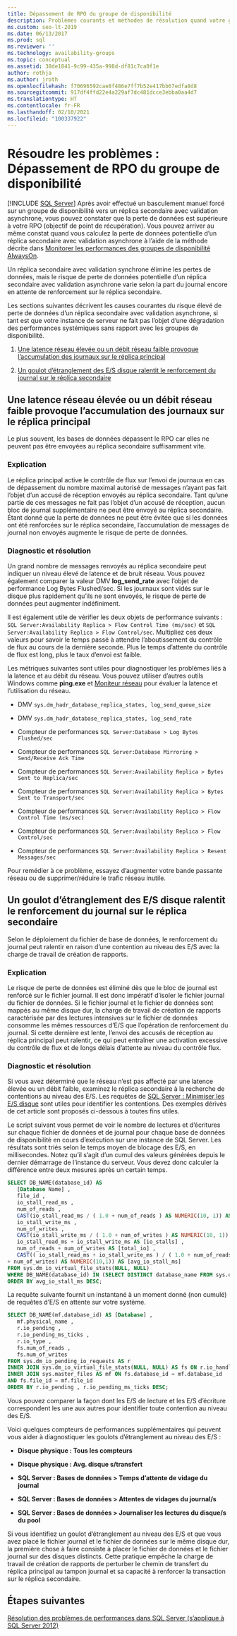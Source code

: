 ```yaml
---
title: Dépassement de RPO du groupe de disponibilité
description: Problèmes courants et méthodes de résolution quand votre groupe de disponibilité Always On dépasse l’objectif de point de récupération (RPO)
ms.custom: seo-lt-2019
ms.date: 06/13/2017
ms.prod: sql
ms.reviewer: ''
ms.technology: availability-groups
ms.topic: conceptual
ms.assetid: 38de1841-9c99-435a-998d-df81c7ca0f1e
author: rothja
ms.author: jroth
ms.openlocfilehash: f70696592cae8f486e7ff7b52e417bb67edfa8d8
ms.sourcegitcommit: 917df4ffd22e4a229af7dc481dcce3ebba0aa4d7
ms.translationtype: HT
ms.contentlocale: fr-FR
ms.lasthandoff: 02/10/2021
ms.locfileid: "100337922"
---
```

# <a name="troubleshoot-availability-group-exceeded-rpo"></a>Résoudre les problèmes : Dépassement de RPO du groupe de disponibilité
[!INCLUDE [SQL Server](../../../includes/applies-to-version/sqlserver.md)]
  Après avoir effectué un basculement manuel forcé sur un groupe de disponibilité vers un réplica secondaire avec validation asynchrone, vous pouvez constater que la perte de données est supérieure à votre RPO (objectif de point de récupération). Vous pouvez arriver au même constat quand vous calculez la perte de données potentielle d’un réplica secondaire avec validation asynchrone à l’aide de la méthode décrite dans [Monitorer les performances des groupes de disponibilité AlwaysOn](monitor-performance-for-always-on-availability-groups.md).  
  
 Un réplica secondaire avec validation synchrone élimine les pertes de données, mais le risque de perte de données potentielle d’un réplica secondaire avec validation asynchrone varie selon la part du journal encore en attente de renforcement sur le réplica secondaire.  
  
 Les sections suivantes décrivent les causes courantes du risque élevé de perte de données d’un réplica secondaire avec validation asynchrone, si tant est que votre instance de serveur ne fait pas l’objet d’une dégradation des performances systémiques sans rapport avec les groupes de disponibilité.  
  
1.  [Une latence réseau élevée ou un débit réseau faible provoque l’accumulation des journaux sur le réplica principal](#BKMK_LATENCY)  
  
2.  [Un goulot d’étranglement des E/S disque ralentit le renforcement du journal sur le réplica secondaire](#BKMK_IO_BOTTLENECK)  
  
##  <a name="high-network-latency-or-low-network-throughput-causes-log-build-up-on-the-primary-replica"></a><a name="BKMK_LATENCY"></a> Une latence réseau élevée ou un débit réseau faible provoque l’accumulation des journaux sur le réplica principal  
 Le plus souvent, les bases de données dépassent le RPO car elles ne peuvent pas être envoyées au réplica secondaire suffisamment vite.  
  
### <a name="explanation"></a>Explication  
 Le réplica principal active le contrôle de flux sur l’envoi de journaux en cas de dépassement du nombre maximal autorisé de messages n’ayant pas fait l’objet d’un accusé de réception envoyés au réplica secondaire. Tant qu’une partie de ces messages ne fait pas l’objet d’un accusé de réception, aucun bloc de journal supplémentaire ne peut être envoyé au réplica secondaire. Étant donné que la perte de données ne peut être évitée que si les données ont été renforcées sur le réplica secondaire, l’accumulation de messages de journal non envoyés augmente le risque de perte de données.  
  
### <a name="diagnosis-and-resolution"></a>Diagnostic et résolution  
 Un grand nombre de messages renvoyés au réplica secondaire peut indiquer un niveau élevé de latence et de bruit réseau. Vous pouvez également comparer la valeur DMV **log_send_rate** avec l’objet de performance Log Bytes Flushed/sec. Si les journaux sont vidés sur le disque plus rapidement qu’ils ne sont envoyés, le risque de perte de données peut augmenter indéfiniment.  
  
 Il est également utile de vérifier les deux objets de performance suivants : `SQL Server:Availability Replica > Flow Control Time (ms/sec)` et `SQL Server:Availability Replica > Flow Control/sec`. Multipliez ces deux valeurs pour savoir le temps passé à attendre l’aboutissement du contrôle de flux au cours de la dernière seconde. Plus le temps d’attente du contrôle de flux est long, plus le taux d’envoi est faible.  
  
 Les métriques suivantes sont utiles pour diagnostiquer les problèmes liés à la latence et au débit du réseau. Vous pouvez utiliser d’autres outils Windows comme **ping.exe** et [Moniteur réseau](https://www.microsoft.com/p/network-monitor-pro-free-edition/9n8gdvj32gp7) pour évaluer la latence et l’utilisation du réseau.  
  
-   DMV `sys.dm_hadr_database_replica_states, log_send_queue_size`  
  
-   DMV `sys.dm_hadr_database_replica_states, log_send_rate`  
  
-   Compteur de performances `SQL Server:Database > Log Bytes Flushed/sec`  
  
-   Compteur de performances `SQL Server:Database Mirroring > Send/Receive Ack Time`  
  
-   Compteur de performances `SQL Server:Availability Replica > Bytes Sent to Replica/sec`  
  
-   Compteur de performances `SQL Server:Availability Replica > Bytes Sent to Transport/sec`  
  
-   Compteur de performances `SQL Server:Availability Replica > Flow Control Time (ms/sec)`  
  
-   Compteur de performances `SQL Server:Availability Replica > Flow Control/sec`  
  
-   Compteur de performances `SQL Server:Availability Replica > Resent Messages/sec`  

Pour remédier à ce problème, essayez d’augmenter votre bande passante réseau ou de supprimer/réduire le trafic réseau inutile.  


##  <a name="disk-io-bottleneck-slows-down-log-hardening-on-the-secondary-replica"></a><a name="BKMK_IO_BOTTLENECK"></a> Un goulot d’étranglement des E/S disque ralentit le renforcement du journal sur le réplica secondaire  
 Selon le déploiement du fichier de base de données, le renforcement du journal peut ralentir en raison d’une contention au niveau des E/S avec la charge de travail de création de rapports.  
  
### <a name="explanation"></a>Explication  
 Le risque de perte de données est éliminé dès que le bloc de journal est renforcé sur le fichier journal. Il est donc impératif d’isoler le fichier journal du fichier de données. Si le fichier journal et le fichier de données sont mappés au même disque dur, la charge de travail de création de rapports caractérisée par des lectures intensives sur le fichier de données consomme les mêmes ressources d’E/S que l’opération de renforcement du journal. Si cette dernière est lente, l’envoi des accusés de réception au réplica principal peut ralentir, ce qui peut entraîner une activation excessive du contrôle de flux et de longs délais d’attente au niveau du contrôle flux.  
  
### <a name="diagnosis-and-resolution"></a>Diagnostic et résolution  
 Si vous avez déterminé que le réseau n’est pas affecté par une latence élevée ou un débit faible, examinez le réplica secondaire à la recherche de contentions au niveau des E/S. Les requêtes de [SQL Server : Minimiser les E/S disque](/previous-versions/technet-magazine/jj643251(v=msdn.10)) sont utiles pour identifier les contentions. Des exemples dérivés de cet article sont proposés ci-dessous à toutes fins utiles.  
  
 Le script suivant vous permet de voir le nombre de lectures et d’écritures sur chaque fichier de données et de journal pour chaque base de données de disponibilité en cours d’exécution sur une instance de SQL Server. Les résultats sont triés selon le temps moyen de blocage des E/S, en millisecondes. Notez qu’il s’agit d’un cumul des valeurs générées depuis le dernier démarrage de l’instance du serveur. Vous devez donc calculer la différence entre deux mesures après un certain temps.  
  
```sql  
SELECT DB_NAME(database_id) AS   
   [Database Name] ,   
   file_id ,   
   io_stall_read_ms ,   
   num_of_reads ,   
   CAST(io_stall_read_ms / ( 1.0 + num_of_reads ) AS NUMERIC(10, 1)) AS [avg_read_stall_ms] ,   
   io_stall_write_ms ,   
   num_of_writes ,  
   CAST(io_stall_write_ms / ( 1.0 + num_of_writes ) AS NUMERIC(10, 1)) AS [avg_write_stall_ms] ,   
   io_stall_read_ms + io_stall_write_ms AS [io_stalls] ,   
   num_of_reads + num_of_writes AS [total_io] ,   
   CAST(( io_stall_read_ms + io_stall_write_ms ) / ( 1.0 + num_of_reads  
+ num_of_writes) AS NUMERIC(10,1)) AS [avg_io_stall_ms]  
FROM sys.dm_io_virtual_file_stats(NULL, NULL)  
WHERE DB_NAME(database_id) IN (SELECT DISTINCT database_name FROM sys.dm_hadr_database_replica_cluster_states)  
ORDER BY avg_io_stall_ms DESC;  
```  
  
 La requête suivante fournit un instantané à un moment donné (non cumulé) de requêtes d’E/S en attente sur votre système.  
  
```sql  
SELECT DB_NAME(mf.database_id) AS [Database] ,   
   mf.physical_name ,  
   r.io_pending ,   
   r.io_pending_ms_ticks ,   
   r.io_type ,   
   fs.num_of_reads ,   
   fs.num_of_writes  
FROM sys.dm_io_pending_io_requests AS r   
INNER JOIN sys.dm_io_virtual_file_stats(NULL, NULL) AS fs ON r.io_handle = fs.file_handle   
INNER JOIN sys.master_files AS mf ON fs.database_id = mf.database_id  
AND fs.file_id = mf.file_id  
ORDER BY r.io_pending , r.io_pending_ms_ticks DESC;  
```  
  
 Vous pouvez comparer la façon dont les E/S de lecture et les E/S d’écriture correspondent les une aux autres pour identifier toute contention au niveau des E/S.  
  
 Voici quelques compteurs de performances supplémentaires qui peuvent vous aider à diagnostiquer les goulots d’étranglement au niveau des E/S :  
  
-   **Disque physique : Tous les compteurs**  
  
-   **Disque physique : Avg. disque s/transfert**  
  
-   **SQL Server : Bases de données > Temps d’attente de vidage du journal**  
  
-   **SQL Server : Bases de données > Attentes de vidages du journal/s**  
  
-   **SQL Server : Bases de données > Journaliser les lectures du disque/s du pool**  
  
 Si vous identifiez un goulot d’étranglement au niveau des E/S et que vous avez placé le fichier journal et le fichier de données sur le même disque dur, la première chose à faire consiste à placer le fichier de données et le fichier journal sur des disques distincts. Cette pratique empêche la charge de travail de création de rapports de perturber le chemin de transfert du réplica principal au tampon journal et sa capacité à renforcer la transaction sur le réplica secondaire.  
  
## <a name="next-steps"></a>Étapes suivantes  
 [Résolution des problèmes de performances dans SQL Server (s’applique à SQL Server 2012)](/previous-versions/sql/sql-server-2008/dd672789(v=sql.100))  
  
